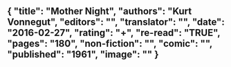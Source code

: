 {
 "title": "Mother Night",
 "authors": "Kurt Vonnegut",
 "editors": "",
 "translator": "",
 "date": "2016-02-27",
 "rating": "+",
 "re-read": "TRUE",
 "pages": "180",
 "non-fiction": "",
 "comic": "",
 "published": "1961",
 "image": ""
}
---


